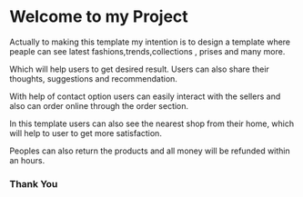 <!DOCTYPE html>
<html lang="en">
  <head>
    <meta charset="UTF-8" />
    <meta name="viewport" content="width=device-width, initial-scale=1.0" />
  </head>
  <body>
    <h1>Welcome to my Project</h1>
   <p>Actually to making this template my intention is to design a template where peaple can see latest fashions,trends,collections , prises and many more.</p>
   <p>Which will help users to get desired result. Users can also share their thoughts, suggestions and recommendation.</p>
   <p>With help of contact option users can easily interact with the sellers and also can order online through the order section.</p>
   <p>In this template users can also see the nearest shop from their home, which will help to user to get more satisfaction.</p>
   <p>Peoples can also return the products and all money will be refunded within an hours.</p>
    <h3>Thank You</h3>
  </body>
</html>
